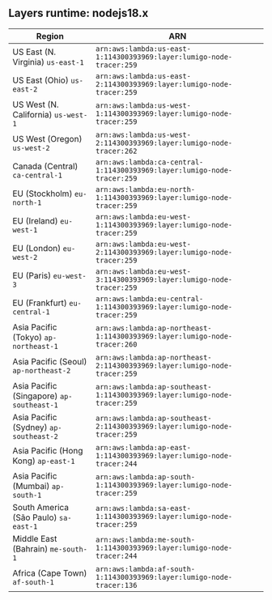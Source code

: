 Layers runtime: nodejs18.x
----
| Region | ARN |
| --- | --- |
|US East (N. Virginia)  `us-east-1`|`arn:aws:lambda:us-east-1:114300393969:layer:lumigo-node-tracer:259`|
|US East (Ohio)  `us-east-2`|`arn:aws:lambda:us-east-2:114300393969:layer:lumigo-node-tracer:259`|
|US West (N. California)  `us-west-1`|`arn:aws:lambda:us-west-1:114300393969:layer:lumigo-node-tracer:259`|
|US West (Oregon)  `us-west-2`|`arn:aws:lambda:us-west-2:114300393969:layer:lumigo-node-tracer:262`|
|Canada (Central)  `ca-central-1`|`arn:aws:lambda:ca-central-1:114300393969:layer:lumigo-node-tracer:259`|
|EU (Stockholm)  `eu-north-1`|`arn:aws:lambda:eu-north-1:114300393969:layer:lumigo-node-tracer:259`|
|EU (Ireland)  `eu-west-1`|`arn:aws:lambda:eu-west-1:114300393969:layer:lumigo-node-tracer:259`|
|EU (London)  `eu-west-2`|`arn:aws:lambda:eu-west-2:114300393969:layer:lumigo-node-tracer:259`|
|EU (Paris)  `eu-west-3`|`arn:aws:lambda:eu-west-3:114300393969:layer:lumigo-node-tracer:259`|
|EU (Frankfurt)  `eu-central-1`|`arn:aws:lambda:eu-central-1:114300393969:layer:lumigo-node-tracer:259`|
|Asia Pacific (Tokyo)  `ap-northeast-1`|`arn:aws:lambda:ap-northeast-1:114300393969:layer:lumigo-node-tracer:260`|
|Asia Pacific (Seoul)  `ap-northeast-2`|`arn:aws:lambda:ap-northeast-2:114300393969:layer:lumigo-node-tracer:259`|
|Asia Pacific (Singapore)  `ap-southeast-1`|`arn:aws:lambda:ap-southeast-1:114300393969:layer:lumigo-node-tracer:259`|
|Asia Pacific (Sydney)  `ap-southeast-2`|`arn:aws:lambda:ap-southeast-2:114300393969:layer:lumigo-node-tracer:259`|
|Asia Pacific (Hong Kong)  `ap-east-1`|`arn:aws:lambda:ap-east-1:114300393969:layer:lumigo-node-tracer:244`|
|Asia Pacific (Mumbai)  `ap-south-1`|`arn:aws:lambda:ap-south-1:114300393969:layer:lumigo-node-tracer:259`|
|South America (São Paulo)  `sa-east-1`|`arn:aws:lambda:sa-east-1:114300393969:layer:lumigo-node-tracer:259`|
|Middle East (Bahrain)  `me-south-1`|`arn:aws:lambda:me-south-1:114300393969:layer:lumigo-node-tracer:244`|
|Africa (Cape Town)  `af-south-1`|`arn:aws:lambda:af-south-1:114300393969:layer:lumigo-node-tracer:136`|
